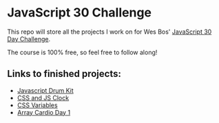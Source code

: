 # JavaScript 30 Challenge

This repo will store all the projects I work on for Wes Bos' [JavaScript 30 Day Challenge](https://JavaScript30.com).

The course is 100% free, so feel free to follow along!

## Links to finished projects:
- [Javascript Drum Kit](https://jdegbau.github.io/JavaScript-30/javascript-drum-kit)
- [CSS and JS Clock](https://jdegbau.github.io/JavaScript-30/css-and-js-clock)
- [CSS Variables](https://jdegbau.github.io/JavaScript-30/css-variables)
- [Array Cardio Day 1](https://jdegbau.github.io/JavaScript-30/array-cardio-day-1)